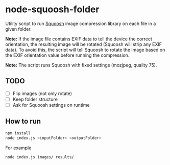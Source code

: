 # node-squoosh-folder

Utility script to run [Squoosh](https://squoosh.app/) image compression library on each file in a given folder.

**Note:** If the image file contains EXIF data to tell the device the correct orientation, the resulting image will be rotated (Squoosh will strip any EXIF data). To avoid this, the script will tell Squoosh to rotate the image based on the EXIF orientation value before running the compression.

**Note:** The script runs Squoosh with fixed settings (mozjpeg, quality 75).

## TODO

- [ ] Flip images (not only rotate)
- [ ] Keep folder structure
- [ ] Ask for Squoosh settings on runtime

## How to run

```sh
npm install
node index.js <inputFolder> <outputFolder>
```

For example

```sh
node index.js images/ results/
```
